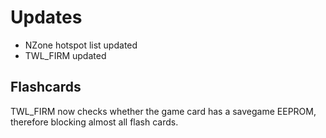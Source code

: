# Updates

- NZone hotspot list updated
- TWL_FIRM updated

## Flashcards

TWL_FIRM now checks whether the game card has a savegame EEPROM,
therefore blocking almost all flash cards.